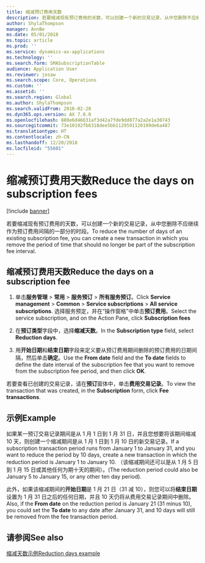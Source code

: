 ```yaml
---
title: 缩减预订费用天数
description: 若要缩减现有预订费用的天数，可以创建一个新的交易记录，从中您删除不应继续作为预订费用间隔的一部分的时段。
author: ShylaThompson
manager: AnnBe
ms.date: 05/01/2018
ms.topic: article
ms.prod: ''
ms.service: dynamics-ax-applications
ms.technology: ''
ms.search.form: SMASubscriptionTable
audience: Application User
ms.reviewer: josaw
ms.search.scope: Core, Operations
ms.custom: ''
ms.assetid: ''
ms.search.region: Global
ms.author: ShylaThompson
ms.search.validFrom: 2016-02-28
ms.dyn365.ops.version: AX 7.0.0
ms.openlocfilehash: 880e6d46631af3d42a7fde9dd877a2a2e1a30743
ms.sourcegitcommit: 73e10192fb6318dee5bb1129591120199de6a487
ms.translationtype: HT
ms.contentlocale: zh-CN
ms.lasthandoff: 12/20/2018
ms.locfileid: "55601"
---
```

# <a name="reduce-the-days-on-subscription-fees"></a><span data-ttu-id="ee576-103">缩减预订费用天数</span><span class="sxs-lookup"><span data-stu-id="ee576-103">Reduce the days on subscription fees</span></span> 

[!include [banner](../includes/banner.md)]


<span data-ttu-id="ee576-104">若要缩减现有预订费用的天数，可以创建一个新的交易记录，从中您删除不应继续作为预订费用间隔的一部分的时段。</span><span class="sxs-lookup"><span data-stu-id="ee576-104">To reduce the number of days of an existing subscription fee, you can create a new transaction in which you remove the period of time that should no longer be part of the subscription fee interval.</span></span>

## <a name="reduce-the-days-on-a-subscription-fee"></a><span data-ttu-id="ee576-105">缩减预订费用天数</span><span class="sxs-lookup"><span data-stu-id="ee576-105">Reduce the days on a subscription fee</span></span>

1.  <span data-ttu-id="ee576-106">单击**服务管理** \> **常用** \> **服务预订** \> **所有服务预订**。</span><span class="sxs-lookup"><span data-stu-id="ee576-106">Click **Service management** \> **Common** \> **Service subscriptions** \> **All service subscriptions**.</span></span> <span data-ttu-id="ee576-107">选择服务预定，并在“操作窗格”中单击**预订费用**。</span><span class="sxs-lookup"><span data-stu-id="ee576-107">Select the service subscription, and on the Action Pane, click **Subscription fees**</span></span>

2.  <span data-ttu-id="ee576-108">在**预订类型**字段中，选择**缩减天数**。</span><span class="sxs-lookup"><span data-stu-id="ee576-108">In the **Subscription type** field, select **Reduction days**.</span></span>

3.  <span data-ttu-id="ee576-109">用**开始日期**和**结束日期**字段来定义要从预订费用期间删除的预订费用的日期间隔，然后单击**确定**。</span><span class="sxs-lookup"><span data-stu-id="ee576-109">Use the **From date** field and the **To date** fields to define the date interval of the subscription fee that you want to remove from the subscription fee period, and then click **OK**.</span></span>

<span data-ttu-id="ee576-110">若要查看已创建的交易记录，请在**预订**窗体中，单击**费用交易记录**。</span><span class="sxs-lookup"><span data-stu-id="ee576-110">To view the transaction that was created, in the **Subscription** form, click **Fee transactions**.</span></span>

## <a name="example"></a><span data-ttu-id="ee576-111">示例</span><span class="sxs-lookup"><span data-stu-id="ee576-111">Example</span></span>

<span data-ttu-id="ee576-112">如果某一预订交易记录期间是从 1 月 1 日到 1 月 31 日，并且您想要将该期间缩减 10 天，则创建一个缩减期间是从 1 月 1 日到 1 月 10 日的新交易记录。</span><span class="sxs-lookup"><span data-stu-id="ee576-112">If a subscription transaction period runs from January 1 to January 31, and you want to reduce the period by 10 days, create a new transaction in which the reduction period is January 1 to January 10.</span></span> <span data-ttu-id="ee576-113">（该缩减期间还可以是从 1 月 5 日到 1 月 15 日或其他任何为期十天的期间）。</span><span class="sxs-lookup"><span data-stu-id="ee576-113">(The reduction period could also be January 5 to January 15, or any other ten day period).</span></span>

<span data-ttu-id="ee576-114">此外，如果该缩减期间的**开始日期**是 1 月 21 日（31 减 10），则您可以将**结束日期**设置为 1 月 31 日之后的任何日期，并且 10 天仍将从费用交易记录期间中删除。</span><span class="sxs-lookup"><span data-stu-id="ee576-114">Also, if the **From date** on the reduction period is January 21 (31 minus 10), you could set the **To date** to any date after January 31, and 10 days will still be removed from the fee transaction period.</span></span>

## <a name="see-also"></a><span data-ttu-id="ee576-115">请参阅</span><span class="sxs-lookup"><span data-stu-id="ee576-115">See also</span></span>

[<span data-ttu-id="ee576-116">缩减天数示例</span><span class="sxs-lookup"><span data-stu-id="ee576-116">Reduction days example</span></span>](reduction-days-example.md)

  


